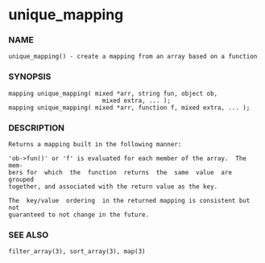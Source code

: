 # unique_mapping

### NAME

    unique_mapping() - create a mapping from an array based on a function

### SYNOPSIS

    mapping unique_mapping( mixed *arr, string fun, object ob,
                              mixed extra, ... );
    mapping unique_mapping( mixed *arr, function f, mixed extra, ... );

### DESCRIPTION

    Returns a mapping built in the following manner:

    'ob->fun()' or 'f' is evaluated for each member of the array.  The mem‐
    bers for  which  the  function  returns  the  same  value  are  grouped
    together, and associated with the return value as the key.

    The  key/value  ordering  in the returned mapping is consistent but not
    guaranteed to not change in the future.

### SEE ALSO

    filter_array(3), sort_array(3), map(3)
